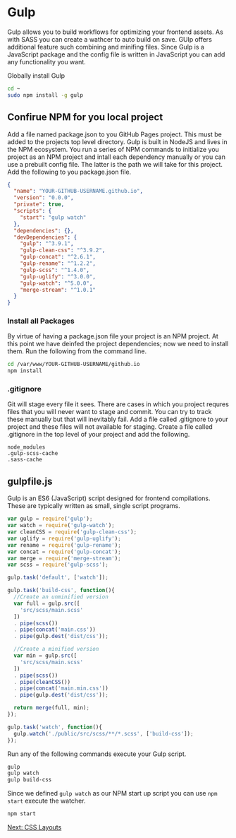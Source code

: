 # Gulp

Gulp allows you to build workflows for optimizing your frontend assets. As with SASS you can create a wathcer to auto build on save. GUlp offers additional feature such combining and minifing files. Since Gulp is a JavaScript package and the config file is written in JavaScript you can add any functionality you want.


Globally install Gulp

```sh
cd ~
sudo npm install -g gulp
```

## Confirue NPM for you local project
Add a file named package.json to you GitHub Pages project. This must be added to the projects top level directory. Gulp is built in NodeJS and lives in the NPM ecosystem. You run a series of NPM commands to initialize you project as an NPM project and intall each dependency manually or you can use a prebuilt config file. The latter is the path we will take for this project. Add the following to you package.json file.

```json
{
  "name": "YOUR-GITHUB-USERNAME.github.io",
  "version": "0.0.0",
  "private": true,
  "scripts": {
    "start": "gulp watch"
  },
  "dependencies": {},
  "devDependencies": {
    "gulp": "^3.9.1",
    "gulp-clean-css": "^3.9.2",
    "gulp-concat": "^2.6.1",
    "gulp-rename": "^1.2.2",
    "gulp-scss": "^1.4.0",
    "gulp-uglify": "^3.0.0",
    "gulp-watch": "^5.0.0",
    "merge-stream": "^1.0.1"
  }
}
```

### Install all Packages

By virtue of having a package.json file your project is an NPM project. At this point we have deinfed the project dependencies; now we need to install them. Run the following from the command line. 

```sh
cd /var/www/YOUR-GITHUB-USERNAME/github.io
npm install
```

### .gitignore

Git will stage every file it sees. There are cases in which you project requres files that you will never want to stage and commit. You can try to track these manually but that will inevitably fail. Add a file called .gitignore to your project and these files will not available for staging. Create a file called .gitignore in the top level of your project and add the following.

```git
node_modules
.gulp-scss-cache
.sass-cache
```

## gulpfile.js

Gulp is an ES6 (JavaScript) script designed for frontend compilations. These are typically written as small, single script programs.

```js
var gulp = require('gulp');
var watch = require('gulp-watch');
var cleanCSS = require('gulp-clean-css');
var uglify = require('gulp-uglify');
var rename = require('gulp-rename');
var concat = require('gulp-concat');
var merge = require('merge-stream');
var scss = require('gulp-scss');

gulp.task('default', ['watch']);

gulp.task('build-css', function(){
  //Create an unminified version
  var full = gulp.src([
    'src/scss/main.scss'
  ])
  . pipe(scss())
  . pipe(concat('main.css'))
  . pipe(gulp.dest('dist/css'));

  //Create a minified version
  var min = gulp.src([
    'src/scss/main.scss'
  ])
  . pipe(scss())
  . pipe(cleanCSS())
  . pipe(concat('main.min.css'))
  . pipe(gulp.dest('dist/css'));

  return merge(full, min);
});

gulp.task('watch', function(){
  gulp.watch('./public/src/scss/**/*.scss', ['build-css']);
});
```

Run any of the following commands execute your Gulp script.

```sh
gulp
gulp watch
gulp build-css
```

Since we defined ```gulp watch``` as our NPM start up script you can use ```npm start``` execute the watcher.

```sh
npm start
```

[Next: CSS Layouts](04-CSSLayouts.md)
